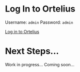 # Log In to Ortelius

Username: `admin`
Password: `admin`

[Log in to Ortelius]({{TRAFFIC_HOST1_30000}})

# Next Steps...
Work in progress... Coming soon...